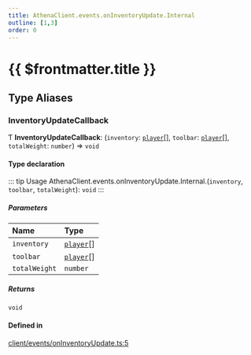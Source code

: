 ```yaml
---
title: AthenaClient.events.onInventoryUpdate.Internal
outline: [1,3]
order: 0
---
```


# {{ $frontmatter.title }}


## Type Aliases

### InventoryUpdateCallback

Ƭ **InventoryUpdateCallback**: (`inventory`: [`player`](server_config.md#player)[], `toolbar`: [`player`](server_config.md#player)[], `totalWeight`: `number`) => `void`

#### Type declaration

::: tip Usage
AthenaClient.events.onInventoryUpdate.Internal.(`inventory`, `toolbar`, `totalWeight`): `void`
:::

##### Parameters

| Name | Type |
| :------ | :------ |
| `inventory` | [`player`](server_config.md#player)[] |
| `toolbar` | [`player`](server_config.md#player)[] |
| `totalWeight` | `number` |

##### Returns

`void`

#### Defined in

[client/events/onInventoryUpdate.ts:5](https://github.com/Stuyk/altv-athena/blob/90cd63d/src/core/client/events/onInventoryUpdate.ts#L5)

